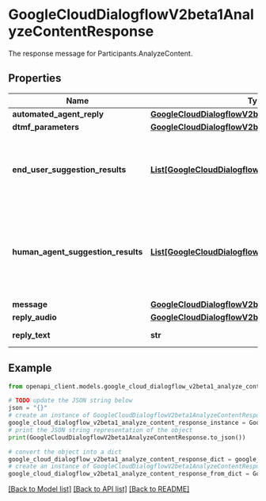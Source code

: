 # GoogleCloudDialogflowV2beta1AnalyzeContentResponse

The response message for Participants.AnalyzeContent.

## Properties

Name | Type | Description | Notes
------------ | ------------- | ------------- | -------------
**automated_agent_reply** | [**GoogleCloudDialogflowV2beta1AutomatedAgentReply**](GoogleCloudDialogflowV2beta1AutomatedAgentReply.md) |  | [optional] 
**dtmf_parameters** | [**GoogleCloudDialogflowV2beta1DtmfParameters**](GoogleCloudDialogflowV2beta1DtmfParameters.md) |  | [optional] 
**end_user_suggestion_results** | [**List[GoogleCloudDialogflowV2beta1SuggestionResult]**](GoogleCloudDialogflowV2beta1SuggestionResult.md) | The suggestions for end user. The order is the same as HumanAgentAssistantConfig.SuggestionConfig.feature_configs of HumanAgentAssistantConfig.end_user_suggestion_config. Same as human_agent_suggestion_results, any failure of Agent Assist features will not lead to the overall failure of an AnalyzeContent API call. Instead, the features will fail silently with the error field set in the corresponding SuggestionResult. | [optional] 
**human_agent_suggestion_results** | [**List[GoogleCloudDialogflowV2beta1SuggestionResult]**](GoogleCloudDialogflowV2beta1SuggestionResult.md) | The suggestions for most recent human agent. The order is the same as HumanAgentAssistantConfig.SuggestionConfig.feature_configs of HumanAgentAssistantConfig.human_agent_suggestion_config. Note that any failure of Agent Assist features will not lead to the overall failure of an AnalyzeContent API call. Instead, the features will fail silently with the error field set in the corresponding SuggestionResult. | [optional] 
**message** | [**GoogleCloudDialogflowV2beta1Message**](GoogleCloudDialogflowV2beta1Message.md) |  | [optional] 
**reply_audio** | [**GoogleCloudDialogflowV2beta1OutputAudio**](GoogleCloudDialogflowV2beta1OutputAudio.md) |  | [optional] 
**reply_text** | **str** | Output only. The output text content. This field is set if the automated agent responded with text to show to the user. | [optional] 

## Example

```python
from openapi_client.models.google_cloud_dialogflow_v2beta1_analyze_content_response import GoogleCloudDialogflowV2beta1AnalyzeContentResponse

# TODO update the JSON string below
json = "{}"
# create an instance of GoogleCloudDialogflowV2beta1AnalyzeContentResponse from a JSON string
google_cloud_dialogflow_v2beta1_analyze_content_response_instance = GoogleCloudDialogflowV2beta1AnalyzeContentResponse.from_json(json)
# print the JSON string representation of the object
print(GoogleCloudDialogflowV2beta1AnalyzeContentResponse.to_json())

# convert the object into a dict
google_cloud_dialogflow_v2beta1_analyze_content_response_dict = google_cloud_dialogflow_v2beta1_analyze_content_response_instance.to_dict()
# create an instance of GoogleCloudDialogflowV2beta1AnalyzeContentResponse from a dict
google_cloud_dialogflow_v2beta1_analyze_content_response_from_dict = GoogleCloudDialogflowV2beta1AnalyzeContentResponse.from_dict(google_cloud_dialogflow_v2beta1_analyze_content_response_dict)
```
[[Back to Model list]](../README.md#documentation-for-models) [[Back to API list]](../README.md#documentation-for-api-endpoints) [[Back to README]](../README.md)


